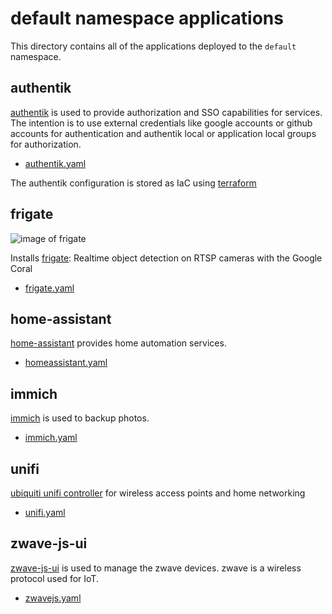 # default namespace applications

This directory contains all of the applications deployed to the `default`
namespace.

## authentik

[authentik](https://goauthentik.io/) is used to provide authorization and SSO capabilities for services. The intention
is to use external credentials like google accounts or github accounts for authentication and authentik local or
application local groups for authorization.

* [authentik.yaml](./authentik/ks.yaml)

The authentik configuration is stored as IaC using [terraform](../../../terraform/authentik/README.md)

## frigate

![image of frigate](https://i.imgur.com/hv7bh6m.png)

Installs [frigate](https://github.com/blakeblackshear/frigate/): Realtime object detection on RTSP cameras with the Google Coral

* [frigate.yaml](frigate/frigate.yaml)

## home-assistant

[home-assistant](https://www.home-assistant.io/) provides home automation services.

* [homeassistant.yaml](./home-assistant/ks.yaml)

## immich

[immich](https://github.com/immich-app/immich) is used to backup photos.

* [immich.yaml](./immich/ks.yaml)

## unifi

[ubiquiti unifi controller](https://github.com/jacobalberty/unifi-docker) for
wireless access points and home networking

* [unifi.yaml](./unifi/ks.yaml)

## zwave-js-ui

[zwave-js-ui](https://zwave-js.github.io/zwave-js-ui/#/) is used to manage the zwave devices. zwave is a wireless
protocol used for IoT.

* [zwavejs.yaml](./zwave-js-ui/ks.yaml)
